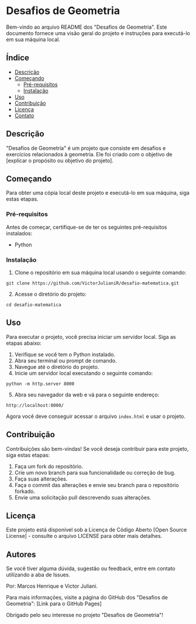 # Desafios de Geometria

Bem-vindo ao arquivo README dos "Desafios de Geometria". Este documento fornece uma visão geral do projeto e instruções para executá-lo em sua máquina local.

## Índice

- [Descrição](#descrição)
- [Começando](#começando)
  - [Pré-requisitos](#pré-requisitos)
  - [Instalação](#instalação)
- [Uso](#uso)
- [Contribuição](#contribuição)
- [Licença](#licença)
- [Contato](#contato)

## Descrição

"Desafios de Geometria" é um projeto que consiste em desafios e exercícios relacionados à geometria. Ele foi criado com o objetivo de [explicar o propósito ou objetivo do projeto].

## Começando

Para obter uma cópia local deste projeto e executá-lo em sua máquina, siga estas etapas.

### Pré-requisitos

Antes de começar, certifique-se de ter os seguintes pré-requisitos instalados:

- Python

### Instalação

1. Clone o repositório em sua máquina local usando o seguinte comando:

```git clone https://github.com/VictorJulianiR/desafio-matematica.git```

2. Acesse o diretório do projeto:

```cd desafio-matematica```

## Uso

Para executar o projeto, você precisa iniciar um servidor local. Siga as etapas abaixo:

1. Verifique se você tem o Python instalado.
2. Abra seu terminal ou prompt de comando.
3. Navegue até o diretório do projeto.
4. Inicie um servidor local executando o seguinte comando:

```python -m http.server 8000```

5. Abra seu navegador da web e vá para o seguinte endereço:

```http://localhost:8000/```

Agora você deve conseguir acessar o arquivo `index.html` e usar o projeto.

## Contribuição

Contribuições são bem-vindas! Se você deseja contribuir para este projeto, siga estas etapas:

1. Faça um fork do repositório.
2. Crie um novo branch para sua funcionalidade ou correção de bug.
3. Faça suas alterações.
4. Faça o commit das alterações e envie seu branch para o repositório forkado.
5. Envie uma solicitação pull descrevendo suas alterações.

## Licença

Este projeto está disponível sob a Licença de Código Aberto [Open Source License] - consulte o arquivo LICENSE para obter mais detalhes.

## Autores

Se você tiver alguma dúvida, sugestão ou feedback, entre em contato utilizando a aba de Issues. 

Por:
Marcos Henrique e Victor Juliani.

Para mais informações, visite a página do GitHub dos "Desafios de Geometria": [Link para o GitHub Pages]

Obrigado pelo seu interesse no projeto "Desafios de Geometria"!
